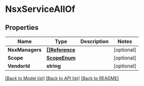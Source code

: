 # NsxServiceAllOf

## Properties

Name | Type | Description | Notes
------------ | ------------- | ------------- | -------------
**NsxManagers** | [**[]Reference**](Reference.md) |  | [optional] 
**Scope** | [**ScopeEnum**](ScopeEnum.md) |  | [optional] 
**VendorId** | **string** |  | [optional] 

[[Back to Model list]](../README.md#documentation-for-models) [[Back to API list]](../README.md#documentation-for-api-endpoints) [[Back to README]](../README.md)


